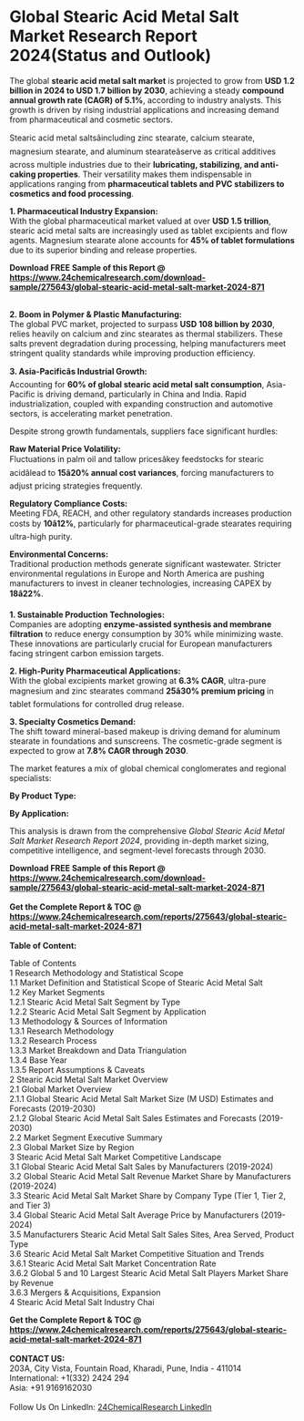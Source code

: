 <h1>Global Stearic Acid Metal Salt Market Research Report 2024(Status and Outlook)</h1><p>The global <strong>stearic acid metal salt market</strong> is projected to grow from <strong>USD 1.2 billion in 2024 to USD 1.7 billion by 2030</strong>, achieving a steady <strong>compound annual growth rate (CAGR) of 5.1%</strong>, according to industry analysts. This growth is driven by rising industrial applications and increasing demand from pharmaceutical and cosmetic sectors.</p><p>Stearic acid metal saltsâincluding zinc stearate, calcium stearate, magnesium stearate, and aluminum stearateâserve as critical additives across multiple industries due to their <strong>lubricating, stabilizing, and anti-caking properties</strong>. Their versatility makes them indispensable in applications ranging from <strong>pharmaceutical tablets and PVC stabilizers to cosmetics and food processing</strong>.</p><p><strong>1. Pharmaceutical Industry Expansion:</strong><br>
With the global pharmaceutical market valued at over <strong>USD 1.5 trillion</strong>, stearic acid metal salts are increasingly used as tablet excipients and flow agents. Magnesium stearate alone accounts for <strong>45% of tablet formulations</strong> due to its superior binding and release properties.</p><div><b>Download FREE Sample of this Report @ 
            <a href="https://www.24chemicalresearch.com/download-sample/275643/global-stearic-acid-metal-salt-market-2024-871">
            https://www.24chemicalresearch.com/download-sample/275643/global-stearic-acid-metal-salt-market-2024-871</a></b></div><br><p><strong>2. Boom in Polymer &amp; Plastic Manufacturing:</strong><br>
The global PVC market, projected to surpass <strong>USD 108 billion by 2030</strong>, relies heavily on calcium and zinc stearates as thermal stabilizers. These salts prevent degradation during processing, helping manufacturers meet stringent quality standards while improving production efficiency.</p><p><strong>3. Asia-Pacificâs Industrial Growth:</strong><br>
Accounting for <strong>60% of global stearic acid metal salt consumption</strong>, Asia-Pacific is driving demand, particularly in China and India. Rapid industrialization, coupled with expanding construction and automotive sectors, is accelerating market penetration.</p><p>Despite strong growth fundamentals, suppliers face significant hurdles:</p><p><strong>Raw Material Price Volatility:</strong><br>
    Fluctuations in palm oil and tallow pricesâkey feedstocks for stearic acidâlead to <strong>15â20% annual cost variances</strong>, forcing manufacturers to adjust pricing strategies frequently.</p><p><strong>Regulatory Compliance Costs:</strong><br>
    Meeting FDA, REACH, and other regulatory standards increases production costs by <strong>10â12%</strong>, particularly for pharmaceutical-grade stearates requiring ultra-high purity.</p><p><strong>Environmental Concerns:</strong><br>
    Traditional production methods generate significant wastewater. Stricter environmental regulations in Europe and North America are pushing manufacturers to invest in cleaner technologies, increasing CAPEX by <strong>18â22%</strong>.</p><p><strong>1. Sustainable Production Technologies:</strong><br>
Companies are adopting <strong>enzyme-assisted synthesis and membrane filtration</strong> to reduce energy consumption by 30% while minimizing waste. These innovations are particularly crucial for European manufacturers facing stringent carbon emission targets.</p><p><strong>2. High-Purity Pharmaceutical Applications:</strong><br>
With the global excipients market growing at <strong>6.3% CAGR</strong>, ultra-pure magnesium and zinc stearates command <strong>25â30% premium pricing</strong> in tablet formulations for controlled drug release.</p><p><strong>3. Specialty Cosmetics Demand:</strong><br>
The shift toward mineral-based makeup is driving demand for aluminum stearate in foundations and sunscreens. The cosmetic-grade segment is expected to grow at <strong>7.8% CAGR through 2030</strong>.</p><p>The market features a mix of global chemical conglomerates and regional specialists:</p><p><strong>By Product Type:</strong></p><p><strong>By Application:</strong></p><p>This analysis is drawn from the comprehensive <em>Global Stearic Acid Metal Salt Market Research Report 2024</em>, providing in-depth market sizing, competitive intelligence, and segment-level forecasts through 2030.</p><div><b>Download FREE Sample of this Report @ 
            <a href="https://www.24chemicalresearch.com/download-sample/275643/global-stearic-acid-metal-salt-market-2024-871">
            https://www.24chemicalresearch.com/download-sample/275643/global-stearic-acid-metal-salt-market-2024-871</a></b></div><br><div><b>Get the Complete Report & TOC @ 
            <a href="https://www.24chemicalresearch.com/reports/275643/global-stearic-acid-metal-salt-market-2024-871">
            https://www.24chemicalresearch.com/reports/275643/global-stearic-acid-metal-salt-market-2024-871</a></b></div><br>
            <b>Table of Content:</b><p>Table of Contents<br />
1 Research Methodology and Statistical Scope<br />
1.1 Market Definition and Statistical Scope of Stearic Acid Metal Salt<br />
1.2 Key Market Segments<br />
1.2.1 Stearic Acid Metal Salt Segment by Type<br />
1.2.2 Stearic Acid Metal Salt Segment by Application<br />
1.3 Methodology & Sources of Information<br />
1.3.1 Research Methodology<br />
1.3.2 Research Process<br />
1.3.3 Market Breakdown and Data Triangulation<br />
1.3.4 Base Year<br />
1.3.5 Report Assumptions & Caveats<br />
2 Stearic Acid Metal Salt Market Overview<br />
2.1 Global Market Overview<br />
2.1.1 Global Stearic Acid Metal Salt Market Size (M USD) Estimates and Forecasts (2019-2030)<br />
2.1.2 Global Stearic Acid Metal Salt Sales Estimates and Forecasts (2019-2030)<br />
2.2 Market Segment Executive Summary<br />
2.3 Global Market Size by Region<br />
3 Stearic Acid Metal Salt Market Competitive Landscape<br />
3.1 Global Stearic Acid Metal Salt Sales by Manufacturers (2019-2024)<br />
3.2 Global Stearic Acid Metal Salt Revenue Market Share by Manufacturers (2019-2024)<br />
3.3 Stearic Acid Metal Salt Market Share by Company Type (Tier 1, Tier 2, and Tier 3)<br />
3.4 Global Stearic Acid Metal Salt Average Price by Manufacturers (2019-2024)<br />
3.5 Manufacturers Stearic Acid Metal Salt Sales Sites, Area Served, Product Type<br />
3.6 Stearic Acid Metal Salt Market Competitive Situation and Trends<br />
3.6.1 Stearic Acid Metal Salt Market Concentration Rate<br />
3.6.2 Global 5 and 10 Largest Stearic Acid Metal Salt Players Market Share by Revenue<br />
3.6.3 Mergers & Acquisitions, Expansion<br />
4 Stearic Acid Metal Salt Industry Chai</p><div><b>Get the Complete Report & TOC @ 
            <a href="https://www.24chemicalresearch.com/reports/275643/global-stearic-acid-metal-salt-market-2024-871">
            https://www.24chemicalresearch.com/reports/275643/global-stearic-acid-metal-salt-market-2024-871</a></b></div><br><b>CONTACT US:</b><br>
            203A, City Vista, Fountain Road, Kharadi, Pune, India - 411014<br>
            International: +1(332) 2424 294<br>
            Asia: +91 9169162030 <br><br>
            Follow Us On LinkedIn: <a href="https://www.linkedin.com/company/24chemicalresearch/">24ChemicalResearch LinkedIn</a>